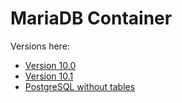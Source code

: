 MariaDB Container
=================

Versions here:

* [Version 10.0](10.0/index.md)
* [Version 10.1](10.1/)
* [PostgreSQL without tables](postgresql-9.5)
